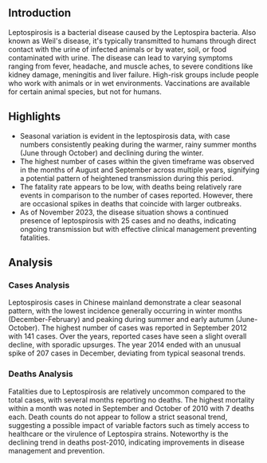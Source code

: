 ## Introduction

Leptospirosis is a bacterial disease caused by the Leptospira bacteria. Also known as Weil's disease, it's typically transmitted to humans through direct contact with the urine of infected animals or by water, soil, or food contaminated with urine. The disease can lead to varying symptoms ranging from fever, headache, and muscle aches, to severe conditions like kidney damage, meningitis and liver failure. High-risk groups include people who work with animals or in wet environments. Vaccinations are available for certain animal species, but not for humans.
## Highlights

- Seasonal variation is evident in the leptospirosis data, with case numbers consistently peaking during the warmer, rainy summer months (June through October) and declining during the winter. <br/>
- The highest number of cases within the given timeframe was observed in the months of August and September across multiple years, signifying a potential pattern of heightened transmission during this period. <br/>
- The fatality rate appears to be low, with deaths being relatively rare events in comparison to the number of cases reported. However, there are occasional spikes in deaths that coincide with larger outbreaks. <br/>
- As of November 2023, the disease situation shows a continued presence of leptospirosis with 25 cases and no deaths, indicating ongoing transmission but with effective clinical management preventing fatalities. <br/>
## Analysis

### Cases Analysis
Leptospirosis cases in Chinese mainland demonstrate a clear seasonal pattern, with the lowest incidence generally occurring in winter months (December-February) and peaking during summer and early autumn (June-October). The highest number of cases was reported in September 2012 with 141 cases. Over the years, reported cases have seen a slight overall decline, with sporadic upsurges. The year 2014 ended with an unusual spike of 207 cases in December, deviating from typical seasonal trends.

### Deaths Analysis
Fatalities due to Leptospirosis are relatively uncommon compared to the total cases, with several months reporting no deaths. The highest mortality within a month was noted in September and October of 2010 with 7 deaths each. Death counts do not appear to follow a strict seasonal trend, suggesting a possible impact of variable factors such as timely access to healthcare or the virulence of Leptospira strains. Noteworthy is the declining trend in deaths post-2010, indicating improvements in disease management and prevention.
